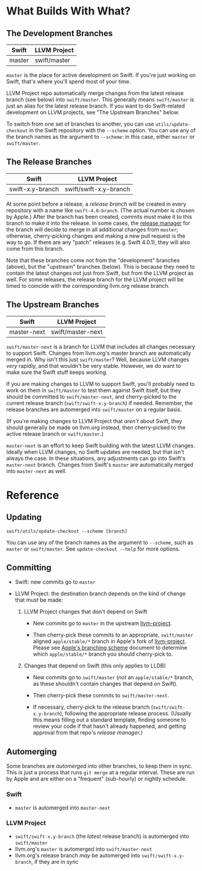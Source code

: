 # What Builds With What?

## The Development Branches

| Swift  | LLVM Project
| ------ | ------------
| master | swift/master

`master` is the place for active development on Swift. If you're just working on Swift, that's where you'll spend most of your time.

LLVM Project repo automatically merge changes from the latest release branch (see below) into `swift/master`. This generally means `swift/master` is just an alias for the latest release branch. If you want to do Swift-related development on LLVM projects, see "The Upstream Branches" below.

To switch from one set of branches to another, you can use `utils/update-checkout` in the Swift repository with the `--scheme` option. You can use any of the branch names as the argument to `--scheme`: in this case, either `master` or `swift/master`.

  [release manager]: https://swift.org/blog/5-2-release-process/
  [lldb]: http://lldb.llvm.org


## The Release Branches

| Swift            | LLVM Project
| ---------------- | ----------------------
| swift-x.y-branch | swift/swift-x.y-branch

At some point before a release, a *release branch* will be created in every repository with a name like `swift-4.0-branch`. (The actual number is chosen by Apple.) After the branch has been created, commits must make it to this branch to make it into the release. In some cases, the [release manager][] for the branch will decide to merge in all additional changes from `master`; otherwise, cherry-picking changes and making a new pull request is the way to go. If there are any "patch" releases (e.g. Swift 4.0.1), they will also come from this branch.

Note that these branches come not from the "development" branches (above), but the "upstream" branches (below). This is because they need to contain the latest changes not just from Swift, but from the LLVM project as well. For some releases, the release branch for the LLVM project will be timed to coincide with the corresponding llvm.org release branch.


## The Upstream Branches

| Swift       | LLVM Project
| ----------- | -----------------
| master-next | swift/master-next

`swift/master-next` is a branch for LLVM that includes all changes necessary to support Swift. Changes from llvm.org's master branch are automatically merged in. Why isn't this just `swift/master`? Well, because LLVM changes *very* rapidly, and that wouldn't be very stable. However, we do want to make sure the Swift stuff keeps working.

If you are making changes to LLVM to support Swift, you'll probably need to work on them in `swift/master` to test them against Swift itself, but they should be committed to `swift/master-next`, and cherry-picked to the current release branch (`swift/swift-x.y-branch`) if needed. Remember, the release branches are automerged into `swift/master` on a regular basis.

(If you're making changes to LLVM Project that *aren't* about Swift, they should generally be made on llvm.org instead, then cherry-picked to the active release branch or `swift/master`.)

`master-next` is an effort to keep Swift building with the latest LLVM changes. Ideally when LLVM changes, no Swift updates are needed, but that isn't always the case. In these situations, any adjustments can go into Swift's `master-next` branch. Changes from Swift's `master` are automatically merged into `master-next` as well.


# Reference

## Updating

```
swift/utils/update-checkout --scheme [branch]
```

You can use any of the branch names as the argument to `--scheme`, such as `master` or `swift/master`. See `update-checkout --help` for more options.

## Committing

- Swift: new commits go to `master`

- LLVM Project: the destination branch depends on the kind of change that must be made:

  1) LLVM Project changes that don't depend on Swift
  
     - New commits go to `master` in the upstream [llvm-project](https://github.com/llvm/llvm-project).

     - Then cherry-pick these commits to an appropriate, `swift/master` aligned `apple/stable/*` branch in Apple's fork of [llvm-project](https://github.com/apple/llvm-project). Please see [Apple's branching scheme](https://github.com/apple/llvm-project/blob/apple/master/apple-docs/AppleBranchingScheme.md) document to determine which `apple/stable/*` branch you should cherry-pick to.

  2) Changes that depend on Swift (this only applies to LLDB)
     - New commits go to `swift/master` (_not_ an `apple/stable/*` branch, as these shouldn't contain changes that depend on Swift).

     - Then cherry-pick these commits to `swift/master-next`.

     - If necessary, cherry-pick to the release branch (`swift/swift-x.y-branch`), following the appropriate release   process. (Usually this means filling out a standard template, finding someone to review your code if that hasn't already happened, and getting approval from that repo's *release manager.)*

## Automerging

Some branches are *automerged* into other branches, to keep them in sync. This is just a process that runs `git merge` at a regular interval. These are run by Apple and are either on a "frequent" (sub-hourly) or nightly schedule.

### Swift
- `master` is automerged into `master-next`

### LLVM Project
- `swift/swift-x.y-branch` (the *latest* release branch) is automerged into `swift/master`
- llvm.org's `master` is automerged into `swift/master-next`
- llvm.org's release branch *may* be automerged into `swift/swift-x.y-branch`, if they are in sync
